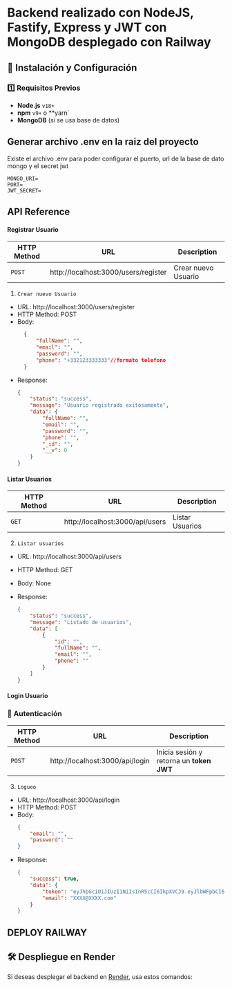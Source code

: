 # Backend realizado con NodeJS, Fastify, Express y JWT con MongoDB desplegado con Railway

## 🚀 Instalación y Configuración

### 1️⃣ Requisitos Previos
- **Node.js** `v18+`
- **npm** `v9+` o **yarn`
- **MongoDB** (si se usa base de datos)

## Generar archivo .env en la raiz del proyecto
Existe el archivo .env para poder configurar el puerto, url de la base de dato mongo y el secret jwt

```
MONGO_URI=
PORT=
JWT_SECRET=
```
## API Reference

#### Registrar Usuario  

|HTTP Method| URL                                  | Description                |
|---|--------------------------------------|----------------------------|
|`POST`| http://localhost:3000/users/register          | Crear nuevo Usuario        |

1. `Crear nuevo Usuario`
- URL: http://localhost:3000/users/register
- HTTP Method: POST
- Body:
  ````json
    {
        "fullName": "",
        "email": "",
        "password": "",
        "phone": "+332123333333"//formato telefono
    }
  ````
- Response:
    ````json
    {
        "status": "success",
        "message": "Usuario registrado exitosamente",
        "data": {
            "fullName": "",
            "email": "",
            "password": "",
            "phone": "",
            "_id": "",
            "__v": 0
        }
    }
    ````

#### Listar Usuarios

|HTTP Method| URL                                  | Description                |
|---|--------------------------------------|----------------------------|
|`GET`| http://localhost:3000/api/users          | Listar Usuarios        |

2. `Listar usuarios`
- URL: http://localhost:3000/api/users
- HTTP Method: GET
- Body: None
  
- Response:
    ````json
   {
        "status": "success",
        "message": "Listado de usuarios",
        "data": [
            {
                "id": "",
                "fullName": "",
                "email": "",
                "phone": ""
            }
        ]
    }
    ````

#### Login Usuario
### 🔑 **Autenticación**

|HTTP Method| URL                                  | Description                |
|---|--------------------------------------|----------------------------|
|`POST`| http://localhost:3000/api/login          | Inicia sesión y retorna un **token JWT**        |

3. `Logueo`
- URL: http://localhost:3000/api/login
- HTTP Method: POST
- Body: 
    ````json
    {
        "email": "",
        "password": ""
    }
    ````
- Response:
    ````json
    {
        "success": true,
        "data": {
            "token": "eyJhbGciOiJIUzI1NiIsInR5cCI6IkpXVCJ9.eyJlbWFpbCI6ImpjcnV6YWRvQGdtYWlsLmNvbSIsImlhdCI6MTc0MDQ2NjM2NiwiZXhwIjoxNzQwNDY5OTY2fQ.9lTzJrKOu-d22fjylrVFSFNRqvir05OVOVX_w-sN1XQ",
            "email": "XXXX@XXXX.com"
        }
    }
    ````

## DEPLOY RAILWAY

## 🛠 Despliegue en Render
Si deseas desplegar el backend en [Render](https://render.com), usa estos comandos:


